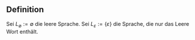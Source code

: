 ## Definition
Sei $L_\emptyset := \emptyset$ die leere Sprache.
Sei $L_\varepsilon := \{\varepsilon\}$ die Sprache, die nur das Leere Wort enthält.

